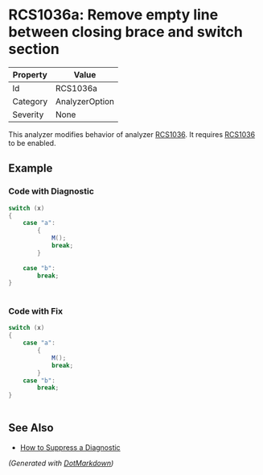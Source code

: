 # RCS1036a: Remove empty line between closing brace and switch section

| Property | Value          |
| -------- | -------------- |
| Id       | RCS1036a       |
| Category | AnalyzerOption |
| Severity | None           |

This analyzer modifies behavior of analyzer [RCS1036](RCS1036.md)\. It requires [RCS1036](RCS1036.md) to be enabled\.

## Example

### Code with Diagnostic

```csharp
switch (x)
{
    case "a":
        {
            M();
            break;
        }
            
    case "b":
        break;
}
    
```

### Code with Fix

```csharp
switch (x)
{
    case "a":
        {
            M();
            break;
        }
    case "b":
        break;
}
    
```

## See Also

* [How to Suppress a Diagnostic](../HowToConfigureAnalyzers.md#how-to-suppress-a-diagnostic)


*\(Generated with [DotMarkdown](http://github.com/JosefPihrt/DotMarkdown)\)*